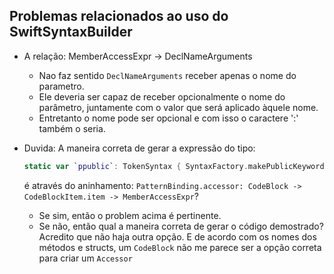 ## Problemas relacionados ao uso do SwiftSyntaxBuilder

- A relação: MemberAccessExpr -> DeclNameArguments
  - Nao faz sentido `DeclNameArguments` receber apenas o nome do parametro.
  - Ele deveria ser capaz de receber opcionalmente o nome do parâmetro,
    juntamente com o valor que será aplicado àquele nome.
  - Entretanto o nome pode ser opcional e com isso o caractere ':' também
    o seria.

- Duvida: A maneira correta de gerar a expressão do tipo:
  ```swift
  static var `ppublic`: TokenSyntax { SyntaxFactory.makePublicKeyword().withTrailingTrivia(.spaces(1)) }
  ``` 
  é através do aninhamento: `PatternBinding.accessor: CodeBlock -> CodeBlockItem.item -> MemberAccessExpr`?
  - Se sim, então o problem acima é pertinente.
  - Se não, então qual a maneira correta de gerar o código demostrado? Acredito que não haja outra opção. E de acordo com os nomes dos métodos e structs, um `CodeBlock` não me parece ser a opção correta para criar um `Accessor`

